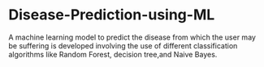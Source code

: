 # Disease-Prediction-using-ML
A machine learning model to predict the disease from which the user may be suffering
is developed involving the use of different classification algorithms like Random Forest,
decision tree,and Naive Bayes.
